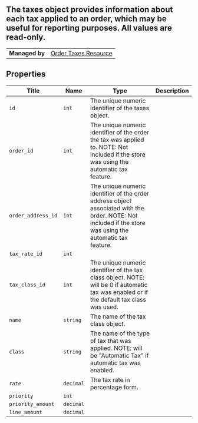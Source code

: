 ## The taxes object provides information about each tax applied to an order, which may be useful for reporting purposes. All values are read-only.

|||
|---|---|
| **Managed by** | [Order Taxes Resource](/api/stores/v2/orders/taxes)

</div>

</div>

## Properties

| Title | Name | Type | Description |
| --- | --- | --- | --- |
| `id` | `int` | The unique numeric identifier of the taxes object. |
| `order_id` | `int` | The unique numeric identifier of the order the tax was applied to. NOTE: Not included if the store was using the automatic tax feature. |
| `order_address_id` | `int` | The unique numeric identifier of the order address object associated with the order. NOTE: Not included if the store was using the automatic tax feature. |
| `tax_rate_id` | `int` |
| `tax_class_id` | `int` | The unique numeric identifier of the tax class object. NOTE: will be 0 if automatic tax was enabled or if the default tax class was used. |
| `name` | `string` | The name of the tax class object. |
| `class` | `string` | The name of the type of tax that was applied. NOTE: will be "Automatic Tax" if automatic tax was enabled. |
| `rate` | `decimal` | The tax rate in percentage form. |
| `priority` | `int` |
| `priority_amount` | `decimal` |
| `line_amount` | `decimal` |
